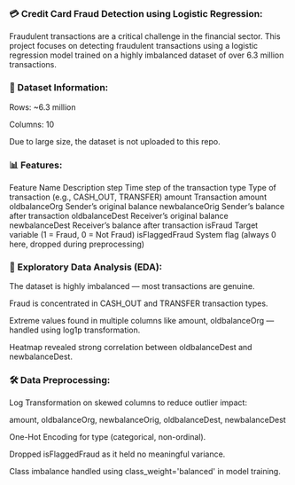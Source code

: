 ### 💳 Credit Card Fraud Detection using Logistic Regression:

Fraudulent transactions are a critical challenge in the financial sector. This project focuses on detecting fraudulent transactions using a logistic regression model trained on a highly imbalanced dataset of over 6.3 million transactions.

### 📁 Dataset Information:

Rows: ~6.3 million

Columns: 10

Due to large size, the dataset is not uploaded to this repo.

### 📊 Features: 

Feature Name	Description
step	Time step of the transaction
type	Type of transaction (e.g., CASH_OUT, TRANSFER)
amount	Transaction amount
oldbalanceOrg	Sender’s original balance
newbalanceOrig	Sender’s balance after transaction
oldbalanceDest	Receiver’s original balance
newbalanceDest	Receiver’s balance after transaction
isFraud	Target variable (1 = Fraud, 0 = Not Fraud)
isFlaggedFraud	System flag (always 0 here, dropped during preprocessing)

### 🧪 Exploratory Data Analysis (EDA):

The dataset is highly imbalanced — most transactions are genuine.

Fraud is concentrated in CASH_OUT and TRANSFER transaction types.

Extreme values found in multiple columns like amount, oldbalanceOrg — handled using log1p transformation.

Heatmap revealed strong correlation between oldbalanceDest and newbalanceDest.

### 🛠️ Data Preprocessing: 

Log Transformation on skewed columns to reduce outlier impact:

amount, oldbalanceOrg, newbalanceOrig, oldbalanceDest, newbalanceDest

One-Hot Encoding for type (categorical, non-ordinal).

Dropped isFlaggedFraud as it held no meaningful variance.

Class imbalance handled using class_weight='balanced' in model training.


